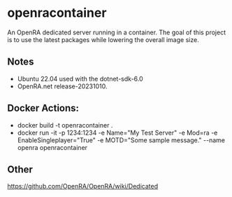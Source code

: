 # openracontainer
An OpenRA dedicated server running in a container. The goal of this project is to use the latest packages while lowering the overall image size. 

## Notes
* Ubuntu 22.04 used with the dotnet-sdk-6.0
* OpenRA.net release-20231010.

## Docker Actions:
* docker build -t openracontainer .
* docker run -it -p 1234:1234 -e Name="My Test Server" -e Mod=ra -e EnableSingleplayer="True" -e MOTD="Some sample message." --name openra openracontainer

## Other
https://github.com/OpenRA/OpenRA/wiki/Dedicated